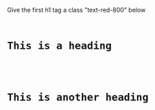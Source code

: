Give the first h1 tag a class "text-red-800" below

<Editor lang="tailwindcss">
<code>
<h1>This is a heading</h1>
<br />
<h1>This is another heading</h1>
</code>
</Editor>